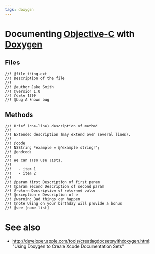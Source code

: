 ```yaml
---
tags: doxygen
---
```


# Documenting [Objective-C](/wiki/Objective-C) with [Doxygen](/wiki/Doxygen)

## Files

    //! @file thing.ext
    //! Description of the file
    //!
    //! @author Jake Smith
    //! @version 1.0
    //! @date 1999
    //! @bug A known bug

## Methods

    //! Brief (one-line) description of method
    //!
    //! Extended description (may extend over several lines).
    //!
    //! @code
    //! NSString *example = @"example string!";
    //! @endcode
    //!
    //! We can also use lists.
    //!
    //!   - item 1
    //!   - item 2
    //!
    //! @param first Description of first param
    //! @param second Description of second param
    //! @return Description of returned value
    //! @exception e Description of e
    //! @warning Bad things can happen
    //! @note Using on your birthday will provide a bonus
    //! @see [name-list]

# See also

-   <http://developer.apple.com/tools/creatingdocsetswithdoxygen.html>: "Using Doxygen to Create Xcode Documentation Sets"

